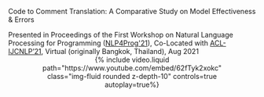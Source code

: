 Code to Comment Translation: A Comparative Study on Model Effectiveness & Errors

<div class="caption">
	Presented in Proceedings of the First Workshop on Natural Language Processing for Programming (<a href="https://nlp4prog.github.io/2021/">NLP4Prog'21</a>), Co-Located with <a href="https://2021.aclweb.org">ACL-IJCNLP’21</a>, Virtual (originally Bangkok, Thailand), Aug 2021
</div>
<div class="row">
    <div class="col-md-6" style="width: 80%; margin: 0 auto; text-align: center;">
        {% include video.liquid path="https://www.youtube.com/embed/62fTyk2xokc" class="img-fluid rounded z-depth-10"  controls=true autoplay=true%}
    </div>
</div>
